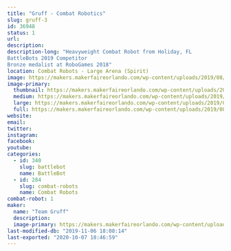 ```yaml
---
title: "Gruff - Combat Robotics"
slug: gruff-3
id: 36948
status: 1
url: 
description:
description-long: "Heavyweight Combat Robot from Holiday, FL
BattleBots 2019 Competitor
Bronze medalist at RoboGames 2018"
location: Combat Robots - Large Arena (Spirit)
image: https://makers.makerfaireorlando.com/wp-content/uploads/2019/08/Gruff-Bot-S2019-1024x683.jpg
image-primary:
  thumbnail: https://makers.makerfaireorlando.com/wp-content/uploads/2019/08/Gruff-Bot-S2019-150x150.jpg
  medium: https://makers.makerfaireorlando.com/wp-content/uploads/2019/08/Gruff-Bot-S2019-300x200.jpg
  large: https://makers.makerfaireorlando.com/wp-content/uploads/2019/08/Gruff-Bot-S2019-1024x683.jpg
  full: https://makers.makerfaireorlando.com/wp-content/uploads/2019/08/Gruff-Bot-S2019.jpg
website: 
email: 
twitter: 
instagram: 
facebook: 
youtube: 
categories:
  - id: 340
    slug: battlebot
    name: BattleBot
  - id: 284
    slug: combat-robots
    name: Combat Robots
combat-robot: 1
maker:
  name: "Team Gruff"
  description:
  image-primary: https://makers.makerfaireorlando.com/wp-content/uploads/2019/08/Gruff-Team-S2019-1024x683.jpg
last-modified-db: "2019-11-06 18:08:14"
last-exported: "2020-10-07 18:46:59"
---
```

